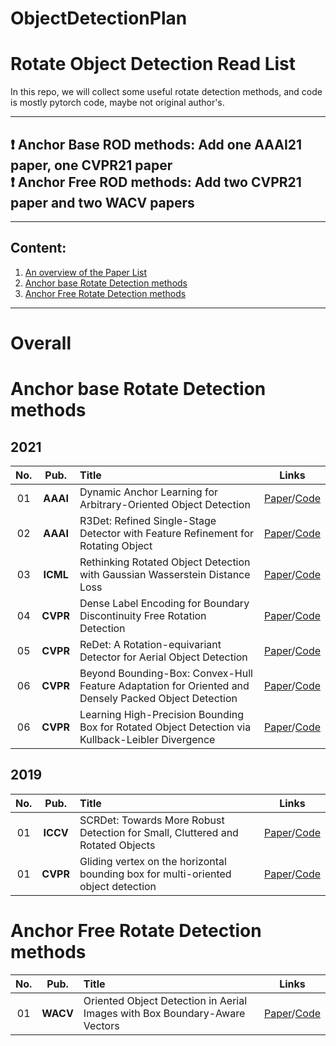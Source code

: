 # ObjectDetectionPlan


# Rotate Object Detection Read List       

In this repo, we will collect some useful rotate detection methods, and code is mostly pytorch code, maybe not original author's.      

--------------------------------------------------------------------------------------
 :heavy_exclamation_mark:  **Anchor Base ROD methods**: Add one AAAI21 paper, one CVPR21 paper                
 :heavy_exclamation_mark:  **Anchor Free ROD methods**: Add two CVPR21 paper and two WACV papers
--------------------------------------------------------------------------------------


------
 

## Content:

1. <a href="#Overall"> An overview of the Paper List </a>
2. <a href="#Anchor base Rotate Detection methods"> Anchor base Rotate Detection methods </a>
3. <a href="#Anchor Free Rotate Detection methods">  Anchor Free Rotate Detection methods </a>


------

   
# Overall <a id="Overall" class="anchor" href="Overall" aria-hidden="true"><span class="octicon octicon-link"></span></a>
    
# Anchor base Rotate Detection methods <a id="Anchor base Rotate Detection methods" class="anchor" href="Anchor base Rotate Detection methods" aria-hidden="true"><span class="octicon octicon-link"></span></a>    

## 2021       
**No.** | **Pub.** | **Title** | **Links** 
:-: | :-: | :-  | :-: 
01 | **AAAI** | Dynamic Anchor Learning for Arbitrary-Oriented Object Detection | [Paper](https://arxiv.org/abs/2012.04150)/[Code](https://github.com/ming71/DAL)
02 | **AAAI** | R3Det: Refined Single-Stage Detector with Feature Refinement for Rotating Object | [Paper](https://arxiv.org/abs/1908.05612)/[Code](https://github.com/SJTU-Thinklab-Det/r3det-on-mmdetection)
03 | **ICML** | Rethinking Rotated Object Detection with Gaussian Wasserstein Distance Loss | [Paper](https://arxiv.org/abs/2101.11952)/[Code](https://github.com/zhanggefan/rotmmdet)
04 | **CVPR** | Dense Label Encoding for Boundary Discontinuity Free Rotation Detection | [Paper](https://arxiv.org/abs/2011.09670)/[Code](https://github.com/yangxue0827/RotationDetection)
05 | **CVPR** | ReDet: A Rotation-equivariant Detector for Aerial Object Detection | [Paper](https://arxiv.org/abs/2103.07733)/[Code](https://github.com/csuhan/ReDet)
06 | **CVPR** | Beyond Bounding-Box: Convex-Hull Feature Adaptation for Oriented and Densely Packed Object Detection | [Paper](https://openaccess.thecvf.com/content/CVPR2021/html/Guo_Beyond_Bounding-Box_Convex-Hull_Feature_Adaptation_for_Oriented_and_Densely_Packed_CVPR_2021_paper.html)/[Code](https://github.com/SDL-GuoZonghao/BeyondBoundingBox)
06 | **CVPR** | Learning High-Precision Bounding Box for Rotated Object Detection via Kullback-Leibler Divergence | [Paper](https://arxiv.org/abs/2106.01883)/[Code](https://github.com/yangxue0827/RotationDetection)

## 2019      
**No.** | **Pub.** | **Title** | **Links** 
:-: | :-: | :-  | :-: 
01 | **ICCV** | SCRDet: Towards More Robust Detection for Small, Cluttered and Rotated Objects | [Paper](https://arxiv.org/abs/1811.07126)/[Code](https://github.com/DetectionTeamUCAS/R2CNN-Plus-Plus_Tensorflow)
01 | **CVPR** | Gliding vertex on the horizontal bounding box for multi-oriented object detection | [Paper](https://arxiv.org/abs/1911.09358)/[Code](https://github.com/MingtaoFu/gliding_vertex)

# Anchor Free Rotate Detection methods <a id="Anchor Free Rotate Detection methods" class="anchor" href="Anchor base Rotate Detection methods" aria-hidden="true"><span class="octicon octicon-link"></span></a>
**No.** | **Pub.** | **Title** | **Links** 
:-: | :-: | :-  | :-: 
01 | **WACV** | Oriented Object Detection in Aerial Images with Box Boundary-Aware Vectors | [Paper](https://arxiv.org/pdf/2008.07043.pdf)/[Code](https://github.com/yijingru/BBAVectors-Oriented-Object-Detection)

